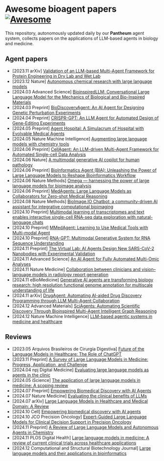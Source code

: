 # Awesome bioagent papers [![Awesome](https://awesome.re/badge.svg)](https://awesome.re)

This repository, autonomously updated daily by our **Pantheum** agent system, collects papers on the applications of LLM-based agents in biology and medicine.

## Agent papers

- [2023.11 arXiv] [Validation of an LLM-based Multi-Agent Framework for Protein Engineering in Dry Lab and Wet Lab](https://arxiv.org/abs/2411.06029v1)
- [2023.12 Nature] [Autonomous chemical research with large language models](https://www.nature.com/articles/s41586-023-06792-0)
- [2024.03 Advanced Science] [BioinspiredLLM: Conversational Large Language Model for the Mechanics of Biological and Bio-Inspired Materials](https://onlinelibrary.wiley.com/doi/full/10.1002/advs.202306724)
- [2024.03 Preprint] [BioDiscoveryAgent: An AI Agent for Designing Genetic Perturbation Experiments](https://arxiv.org/abs/2405.17631)
- [2024.04 Preprint] [CRISPR-GPT: An LLM Agent for Automated Design of Gene-Editing Experiments](https://arxiv.org/abs/2404.18021)
- [2024.05 Preprint] [Agent Hospital: A Simulacrum of Hospital with Evolvable Medical Agents](https://arxiv.org/abs/2405.02957)
- [2024.05 Nature Machine Intelligence] [Augmenting large language models with chemistry tools](https://www.nature.com/articles/s42256-024-00832-8?fromPaywallRec=false)
- [2024.06 Preprint] [CellAgent: An LLM-driven Multi-Agent Framework for Automated Single-cell Data Analysis](https://www.biorxiv.org/content/10.1101/2024.05.13.593861v3)
- [2024.06 Nature] [A multimodal generative AI copilot for human pathology](https://www.nature.com/articles/s41586-024-07618-3)
- [2024.06 Preprint] [BioInformatics Agent (BIA): Unleashing the Power of Large Language Models to Reshape Bioinformatics Workflow](https://www.biorxiv.org/content/10.1101/2024.05.22.595240v2)
- [2024.06 Nature Methods] [Omega — harnessing the power of large language models for bioimage analysis](https://www.nature.com/articles/s41592-024-02310-w)
- [2024.06 Preprint] [MedAgents: Large Language Models as Collaborators for Zero-shot Medical Reasoning](https://arxiv.org/abs/2311.10537)
- [2024.08 Nature Methods] [BioImage.IO Chatbot: a community-driven AI assistant for integrative computational bioimaging](https://www.nature.com/articles/s41592-024-02370-y)
- [2024.10 Preprint] [Multimodal learning of transcriptomes and text enables interactive single-cell RNA-seq data exploration with natural-language chats](https://www.biorxiv.org/content/10.1101/2024.10.15.618501v1)
- [2024.10 Preprint] [MMedAgent: Learning to Use Medical Tools with Multi-modal Agent](https://arxiv.org/abs/2407.02483)
- [2024.10 Preprint] [RNA-GPT: Multimodal Generative System for RNA Sequence Understanding](https://arxiv.org/abs/2411.08900)
- [2024.11 Preprint] [The Virtual Lab: AI Agents Design New SARS-CoV-2 Nanobodies with Experimental Validation](https://www.biorxiv.org/content/10.1101/2024.11.11.623004v1)
- [2024.11 Advanced Science] [An AI Agent for Fully Automated Multi-Omic Analyses](https://onlinelibrary.wiley.com/doi/10.1002/advs.202407094)
- [2024.11 Nature Medicine] [Collaboration between clinicians and vision–language models in radiology report generation](https://www.nature.com/articles/s41591-024-03302-1)
- [2024.11 eBioMedicine] [Generative AI agents are transforming biology research: high resolution functional genome annotation for multiscale understanding of life](https://www.thelancet.com/journals/ebiom/article/PIIS2352-3964(24)00482-1/fulltext)
- [2024.11 arXiv] [DrugAgent: Automating AI-aided Drug Discovery Programming through LLM Multi-Agent Collaboration](https://arxiv.org/abs/2411.15692v1)
- [2024.12 Advanced Materials] [SciAgents: Automating Scientific Discovery Through Bioinspired Multi-Agent Intelligent Graph Reasoning](https://onlinelibrary.wiley.com/doi/full/10.1002/adma.202413523)
- [2024.12 Nature Machine Intelligence] [LLM-based agentic systems in medicine and healthcare](https://www.nature.com/articles/s42256-024-00944-1)

## Reviews

- [2023.05 Arquivos Brasileiros de Cirurgia Digestiva] [Future of the Language Models in Healthcare: The Role of ChatGPT](https://pmc.ncbi.nlm.nih.gov/articles/PMC10168663/)
- [2023.11 Preprint] [A Survey of Large Language Models in Medicine: Progress, Application, and Challenge](https://arxiv.org/abs/2311.05112)
- [2024.04 npj Digital Medicine] [Evaluating large language models as agents in the clinic](https://www.nature.com/articles/s41746-024-01083-y)
- [2024.05 iScience] [The application of large language models in medicine: A scoping review](https://www.sciencedirect.com/science/article/pii/S2589004224009350)
- [2024.07 Preprint] [Empowering Biomedical Discovery with AI Agents](https://arxiv.org/abs/2404.02831v1)
- [2024.07 Nature Medicine] [Evaluating the clinical benefits of LLMs](https://doi.org/10.1038/s41591-024-03181-6)
- [2024.07 arXiv] [Large Language Models in Healthcare and Medical Domain: A Review](https://arxiv.org/abs/2401.06775v2)
- [2024.10 Cell] [Empowering biomedical discovery with AI agents](https://www.sciencedirect.com/science/article/pii/S0092867424010705)
- [2024.10 JCO Precision Oncology] [Expert-Guided Large Language Models for Clinical Decision Support in Precision Oncology](https://ascopubs.org/doi/10.1200/PO-24-00478)
- [2024.11 Preprint] [A Review of Large Language Models and Autonomous Agents in Chemistry](https://arxiv.org/abs/2407.01603)
- [2024.11 PLOS Digital Health] [Large language models in medicine: A review of current clinical trials across healthcare applications](https://doi.org/10.1371/journal.pdig.0000662)
- [2024.12 Computational and Structural Biotechnology Journal] [Large language models and their applications in bioinformatics](https://doi.org/10.1016/j.csbj.2024.09.031)
